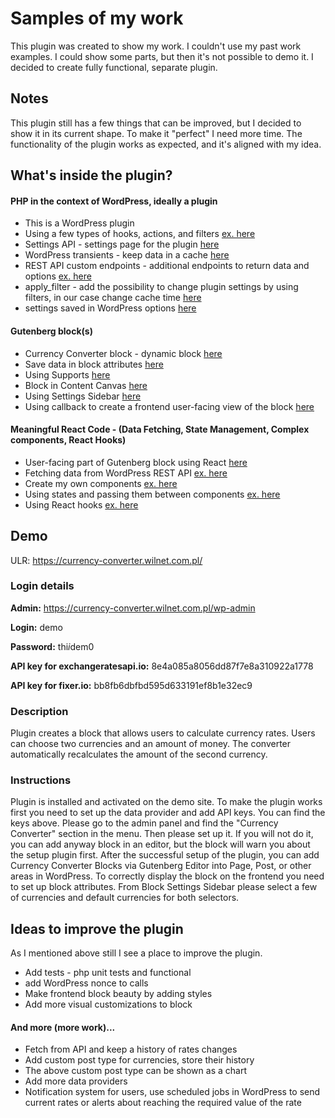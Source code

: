 
# Samples of my work

This plugin was created to show my work. I couldn't use my past work examples. I could show some parts, but then it's not possible to demo it. I decided to create fully functional, separate plugin.






## Notes

This plugin still has a few things that can be improved, but I decided to show it in its current shape. To make it "perfect" I need more time. The functionality of the plugin works as expected, and it's aligned with my idea.

## What's inside the plugin?

#### PHP in the context of WordPress, ideally a plugin

* This is a WordPress plugin
* Using a few types of hooks, actions, and filters [ex. here](https://github.com/lukaszwilczakwilnet/wp-currency-converter/blob/vvvvvvv/includes/Currency_Converter.php#L146)
* Settings API - settings page for the plugin [here](https://github.com/lukaszwilczakwilnet/wp-currency-converter/blob/vvvvvvv/admin/Currency_Converter_Admin.php#L79)
* WordPress transients - keep data in a cache [here](https://github.com/lukaszwilczakwilnet/wp-currency-converter/blob/vvvvvvv/data/Currency_Converter_Data.php#L48)
* REST API custom endpoints - additional endpoints to return data and options [ex. here](https://github.com/lukaszwilczakwilnet/wp-currency-converter/blob/vvvvvvv/rest-api/Currency_Converter_Rest_Api.php#L54)
* apply_filter - add the possibility to change plugin settings by using filters, in our case change cache time [here](https://github.com/lukaszwilczakwilnet/wp-currency-converter/blob/vvvvvvv/data/Currency_Converter_Data.php#L106)
* settings saved in WordPress options [here](https://github.com/lukaszwilczakwilnet/wp-currency-converter/blob/vvvvvvv/data/Currency_Converter_Data.php#L52)

#### Gutenberg block(s)

* Currency Converter block - dynamic block [here](https://github.com/lukaszwilczakwilnet/wp-currency-converter/blob/vvvvvvv/blocks/Currency_Converter_Blocks.php#L59)
* Save data in block attributes [here](https://github.com/lukaszwilczakwilnet/wp-currency-converter/blob/vvvvvvv/blocks/currency-converter/src/edit.js#L36)
* Using Supports [here](https://github.com/lukaszwilczakwilnet/wp-currency-converter/blob/vvvvvvv/blocks/currency-converter/src/block.json#L10)
* Block in Content Canvas [here](https://github.com/lukaszwilczakwilnet/wp-currency-converter/blob/vvvvvvv/blocks/currency-converter/src/edit.js#L62)
* Using Settings Sidebar [here](https://github.com/lukaszwilczakwilnet/wp-currency-converter/blob/vvvvvvv/blocks/currency-converter/src/edit.js#L64C8-L64C8)
* Using callback to create a frontend user-facing view of the block [here](https://github.com/lukaszwilczakwilnet/wp-currency-converter/blob/vvvvvvv/blocks/Currency_Converter_Blocks.php#L62)

#### Meaningful React Code - (Data Fetching, State Management, Complex components, React Hooks)

* User-facing part of Gutenberg block using React [here](https://github.com/lukaszwilczakwilnet/wp-currency-converter/blob/vvvvvvv/blocks/currency-converter/Currency_Converter_Renderer.php#L57)
* Fetching data from WordPress REST API [ex. here](https://github.com/lukaszwilczakwilnet/wp-currency-converter/blob/vvvvvvv/blocks/currency-converter/src/scripts/frontend.js#L28C15-L28C15)
* Create my own components [ex. here](https://github.com/lukaszwilczakwilnet/wp-currency-converter/blob/vvvvvvv/blocks/currency-converter/src/scripts/selector.js#L5)
* Using states and passing them between components [ex. here](https://github.com/lukaszwilczakwilnet/wp-currency-converter/blob/vvvvvvv/blocks/currency-converter/src/scripts/frontend.js#L20)
* Using React hooks [ex. here](https://github.com/lukaszwilczakwilnet/wp-currency-converter/blob/vvvvvvv/blocks/currency-converter/src/scripts/frontend.js#L27)





## Demo

ULR: https://currency-converter.wilnet.com.pl/

### Login details

**Admin:** https://currency-converter.wilnet.com.pl/wp-admin

**Login:** demo

**Password:** thi$i$dem0

**API key for exchangeratesapi.io:** 8e4a085a8056dd87f7e8a310922a1778

**API key for fixer.io:** bb8fb6dbfbd595d633191ef8b1e32ec9


### Description

Plugin creates a block that allows users to calculate currency rates. Users can choose two currencies and an amount of money. The converter automatically recalculates the amount of the second currency.

### Instructions

Plugin is installed and activated on the demo site. To make the plugin works first you need to set up the data provider and add API keys. You can find the keys above.
Please go to the admin panel and find the "Currency Converter" section in the menu. Then please set up it. If you will not do it, you can add anyway block in an editor, but the block will warn you about the setup plugin first.
After the successful setup of the plugin, you can add Currency Converter Blocks via Gutenberg Editor into Page, Post, or other areas in WordPress.
To correctly display the block on the frontend you need to set up block attributes. From Block Settings Sidebar please select a few of currencies and default currencies for both selectors.



## Ideas to improve the plugin

As I mentioned above still I see a place to improve the plugin.

* Add tests - php unit tests and functional
* add WordPress nonce to calls
* Make frontend block beauty by adding styles
* Add more visual customizations to block

#### And more (more work)...

* Fetch from API and keep a history of rates changes
* Add custom post type for currencies, store their history
* The above custom post type can be shown as a chart
* Add more data providers
* Notification system for users, use scheduled jobs in WordPress to send current rates or alerts about reaching the required value of the rate

